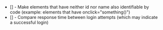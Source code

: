 - [] - Make elements that have neither id nor name also identifiable by code (example: elements that have onclick="something()")
- [] - Compare response time between login attempts (which may indicate a successful login)
